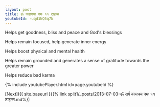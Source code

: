 ```yaml
---
layout: post
title: ॐ कहागया नमः ११ टाइम्स
youtubeId: -uqd1NQ5q7k
---
```

 
 
Helps get goodness, bliss and peace and God's blessings
 
Helps remain focused, help generate inner energy 
 
Helps boost physical and mental health 
 
Helps remain grounded and generates a sense of gratitude towards the greater power 
 
Helps reduce bad karma
 
 
 
 


{% include youtubePlayer.html id=page.youtubeId %}
 
[Next]({{ site.baseurl }}{% link  split1/_posts/2013-07-03-ॐ सर्व कामधय नमः ११ टाइम्स.md%})
 
